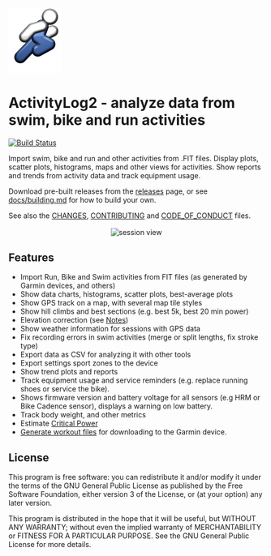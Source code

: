 ![Logo](img/logo/ActivityLog2.png)

# ActivityLog2 - analyze data from swim, bike and run activities

[![Build Status](https://travis-ci.org/alex-hhh/ActivityLog2.svg?branch=master)](https://travis-ci.org/alex-hhh/ActivityLog2)

Import swim, bike and run and other activities from .FIT files.  Display
plots, scatter plots, histograms, maps and other views for activities.  Show
reports and trends from activity data and track equipment usage.

Download pre-built releases from the
[releases](https://github.com/alex-hhh/ActivityLog2/releases) page, or see
[docs/building.md](doc/building.md) for how to build your own.

See also the [CHANGES](./docs/CHANGES.md),
[CONTRIBUTING](./docs/CONTRIBUTING.md) and
[CODE_OF_CONDUCT](./docs/CODE_OF_CONDUCT.md) files.

<p align="center"> <img align="center" width="800" alt="session view"
src="https://drive.google.com/uc?export=download&id=1sktF8A_3CCe-9KYdc7YHJWLsDTs4ffy8"
/> </p>

## Features

* Import Run, Bike and Swim activities from FIT files (as generated by Garmin
  devices, and others)
* Show data charts, histograms, scatter plots, best-average plots
* Show GPS track on a map, with several map tile styles
* Show hill climbs and best sections (e.g. best 5k, best 20 min power)
* Elevation correction (see [Notes](./doc/elevation-correction.md))
* Show weather information for sessions with GPS data
* Fix recording errors in swim activities (merge or split lengths, fix stroke
  type)
* Export data as CSV for analyzing it with other tools
* Export settings sport zones to the device
* Show trend plots and reports
* Track equipment usage and service reminders (e.g. replace running shoes or
  service the bike).
* Shows firmware version and battery voltage for all sensors (e.g HRM or Bike
  Cadence sensor), displays a warning on low battery.
* Track body weight, and other metrics
* Estimate [Critical Power](./doc/critical-power.md)
* [Generate workout files](https://alex-hhh.github.io/2018/05/running-and-cycling-workout-editor.html)
  for downloading to the Garmin device.

## License

This program is free software: you can redistribute it and/or modify it under
the terms of the GNU General Public License as published by the Free Software
Foundation, either version 3 of the License, or (at your option) any later
version.

This program is distributed in the hope that it will be useful, but WITHOUT
ANY WARRANTY; without even the implied warranty of MERCHANTABILITY or FITNESS
FOR A PARTICULAR PURPOSE.  See the GNU General Public License for more
details.
